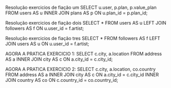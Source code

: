 Resolução exercicios de fiação um
SELECT u.user, p.plan, p.value_plan FROM users AS u
INNER JOIN plans AS p
ON u.plan_id = p.plan_id;

Resolução exercicios de fiação dois
SELECT * FROM users AS u
LEFT JOIN followers AS f
ON u.user_id = f.artist;

Resolução exercicios de fiação tres
SELECT * FROM followers AS f
LEFT JOIN users AS u
ON u.user_id = f.artist;

AGORA A PRATICA EXERCICIO 1:
SELECT c.city, a.location FROM address AS a
INNER JOIN city AS c
ON a.city_id = c.city_id;

AGORA A PRATICA EXERCICIO 2:
SELECT c.city, a.location, co.country FROM address AS a
INNER JOIN city AS c
ON a.city_id = c.city_id
INNER JOIN country AS co
ON c.country_id = co.country_id;
